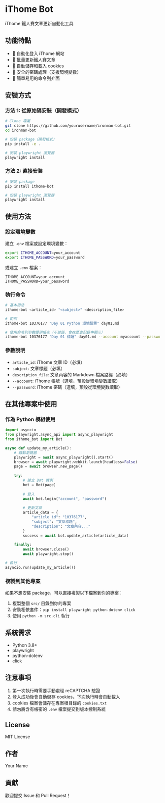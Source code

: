 # iThome Bot

iThome 鐵人賽文章更新自動化工具

## 功能特點

- 🤖 自動化登入 iThome 網站
- 📝 批量更新鐵人賽文章
- 🍪 自動儲存和載入 cookies
- 🔐 安全的密碼處理（支援環境變數）
- 🎯 簡單易用的命令列介面

## 安裝方式

### 方法 1: 從原始碼安裝（開發模式）

```bash
# Clone 專案
git clone https://github.com/yourusername/ironman-bot.git
cd ironman-bot

# 安裝 package（開發模式）
pip install -e .

# 安裝 playwright 瀏覽器
playwright install
```

### 方法 2: 直接安裝

```bash
# 安裝 package
pip install ithome-bot

# 安裝 playwright 瀏覽器
playwright install
```

## 使用方法

### 設定環境變數

建立 `.env` 檔案或設定環境變數：

```bash
export ITHOME_ACCOUNT=your_account
export ITHOME_PASSWORD=your_password
```

或建立 `.env` 檔案：

```
ITHOME_ACCOUNT=your_account
ITHOME_PASSWORD=your_password
```

### 執行命令

```bash
# 基本用法
ithome-bot <article_id> "<subject>" <description_file>

# 範例
ithome-bot 10376177 "Day 01 Python 環境設置" day01.md

# 使用命令列參數提供帳密（不建議，會在歷史記錄中顯示）
ithome-bot 10376177 "Day 01 標題" day01.md --account myaccount --password mypass
```

### 參數說明

- `article_id`: iThome 文章 ID（必填）
- `subject`: 文章標題（必填）
- `description_file`: 文章內容的 Markdown 檔案路徑（必填）
- `--account`: iThome 帳號（選填，預設從環境變數讀取）
- `--password`: iThome 密碼（選填，預設從環境變數讀取）

## 在其他專案中使用

### 作為 Python 模組使用

```python
import asyncio
from playwright.async_api import async_playwright
from ithome_bot import Bot

async def update_my_article():
    # 啟動瀏覽器
    playwright = await async_playwright().start()
    browser = await playwright.webkit.launch(headless=False)
    page = await browser.new_page()
    
    try:
        # 建立 Bot 實例
        bot = Bot(page)
        
        # 登入
        await bot.login("account", "password")
        
        # 更新文章
        article_data = {
            "article_id": "10376177",
            "subject": "文章標題",
            "description": "文章內容..."
        }
        success = await bot.update_article(article_data)
        
    finally:
        await browser.close()
        await playwright.stop()

# 執行
asyncio.run(update_my_article())
```

### 複製到其他專案

如果不想安裝 package，可以直接複製以下檔案到你的專案：

1. 複製整個 `src/` 目錄到你的專案
2. 安裝相依套件：`pip install playwright python-dotenv click`
3. 使用 `python -m src.cli` 執行

## 系統需求

- Python 3.8+
- playwright
- python-dotenv
- click

## 注意事項

1. 第一次執行時需要手動處理 reCAPTCHA 驗證
2. 登入成功後會自動儲存 cookies，下次執行時會自動載入
3. cookies 檔案會儲存在專案根目錄的 `cookies.txt`
4. 請勿將含有帳密的 `.env` 檔案提交到版本控制系統

## License

MIT License

## 作者

Your Name

## 貢獻

歡迎提交 Issue 和 Pull Request！